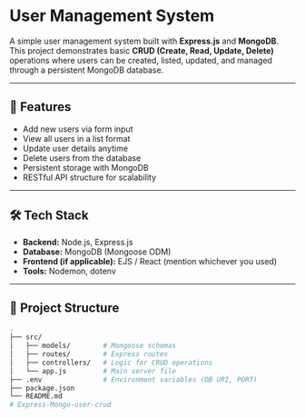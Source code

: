 # User Management System  

A simple user management system built with **Express.js** and **MongoDB**.  
This project demonstrates basic **CRUD (Create, Read, Update, Delete)** operations where users can be created, listed, updated, and managed through a persistent MongoDB database.  

---

## 🚀 Features  
- Add new users via form input  
- View all users in a list format  
- Update user details anytime  
- Delete users from the database  
- Persistent storage with MongoDB  
- RESTful API structure for scalability  

---

## 🛠️ Tech Stack  
- **Backend:** Node.js, Express.js  
- **Database:** MongoDB (Mongoose ODM)  
- **Frontend (if applicable):** EJS / React (mention whichever you used)  
- **Tools:** Nodemon, dotenv  

---

## 📂 Project Structure  
```bash
.
├── src/
│   ├── models/        # Mongoose schemas
│   ├── routes/        # Express routes
│   ├── controllers/   # Logic for CRUD operations
│   └── app.js         # Main server file
├── .env               # Environment variables (DB URI, PORT)
├── package.json
└── README.md
#   E x p r e s s - M o n g o - u s e r - c r u d  
 
